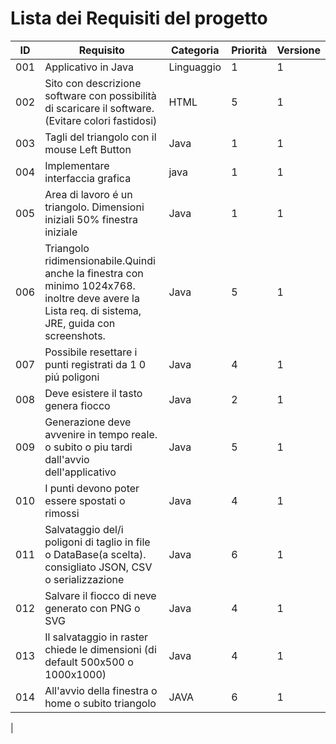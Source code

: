 # Lista dei Requisiti del progetto

|ID         |Requisito          |Categoria      |Priorità | Versione|
|-----------|-------------------|---------------|---------|---------|
|001        |Applicativo in Java|Linguaggio     |1        |1        |
|002        |Sito con descrizione software con possibilità di scaricare il software.(Evitare colori fastidosi) | HTML| 5|1        |
|003        |Tagli del triangolo con il mouse Left Button|Java|1|1|
|004        |Implementare interfaccia grafica|java|1|1|
|005        |Area di lavoro é un triangolo. Dimensioni iniziali 50% finestra iniziale|Java|1|1|
|006        |Triangolo ridimensionabile.Quindi anche la finestra con minimo 1024x768. inoltre deve avere la Lista req. di sistema, JRE, guida con screenshots.|Java|5|1|
|007        |Possibile resettare i punti registrati da 1 0 piú poligoni|Java|4|1|
|008        |Deve esistere il tasto genera fiocco|Java|2|1|
|009        |Generazione deve avvenire in tempo reale. o subito o piu tardi dall'avvio dell'applicativo|Java|5|1|
|010        |I punti devono poter essere spostati o rimossi|Java|4|1|
|011        |Salvataggio del/i poligoni di taglio in file o DataBase(a scelta). consigliato JSON, CSV o serializzazione|Java|6|1|
|012        |Salvare il fiocco di neve generato con PNG o SVG|Java|4|1|
|013        |Il salvataggio in raster chiede le dimensioni (di default 500x500 o 1000x1000)|Java|4|1|
|014        |All'avvio della finestra o home o subito triangolo|JAVA|6|1|
|
